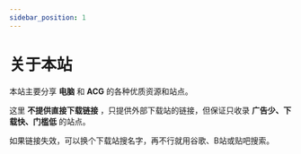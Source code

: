 ```yaml
---
sidebar_position: 1
---
```


# 关于本站

本站主要分享 **电脑** 和 **ACG** 的各种优质资源和站点。

这里 **不提供直接下载链接** ，只提供外部下载站的链接，但保证只收录 **广告少、下载快、门槛低** 的站点。

如果链接失效，可以换个下载站搜名字，再不行就用谷歌、B站或贴吧搜索。

